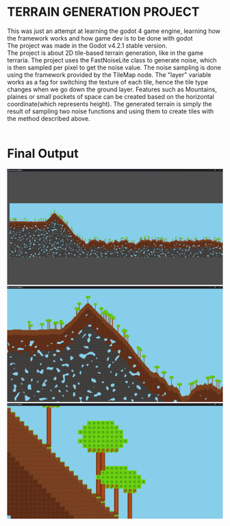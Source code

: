 <h1> TERRAIN GENERATION PROJECT </h1>
This was just an attempt at learning the godot 4 game engine, learning how the framework works and how game dev is to be done with godot 
<br>
The project was made in the Godot v4.2.1 stable version.
<br>
The project is about 2D tile-based terrain generation, like in the game terraria.
The project uses the FastNoiseLite class to generate noise, which is then sampled per pixel to get the noise value. The noise sampling is done using the framework provided by the TileMap node.
The "layer" variable works as a fag for switching the texture of each tile, hence the tile type changes when we go down the ground layer. Features such as Mountains, plaines or small pockets of space can be created based on the horizontal coordinate(which represents height). The generated terrain is simply the result of sampling two noise functions and using them to create tiles with the method described above.
<br>
<br>
<h1>Final Output</h1>
<img src="/ProjectOutput/TerainFull.png">
<img src="/ProjectOutput/TerrainMountainCloseup.png">
<img src="/ProjectOutput/TerrainCloseup.png">
<!-- <video src="/ProjectOutput/TestRun.mp4" > -->
<!-- <video width="320" height="240" controls>
  <source src="/ProjectOutput/TestRun.mp4" type="video/mp4">
</video> -->
<!-- ![TestRun](/ProjectOutput/TestRun.mp4) -->